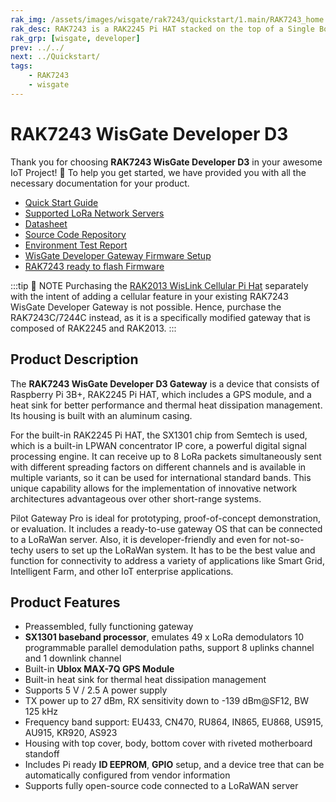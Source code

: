 ```yaml
---
rak_img: /assets/images/wisgate/rak7243/quickstart/1.main/RAK7243_home.png
rak_desc: RAK7243 is a RAK2245 Pi HAT stacked on the top of a Single Board Computer (SBC) such as Raspberry Pi 3B+ which is enclosed in a Pilot Gateway Casing. It comes with a built-in GPS and a large heat sink for thermal dissipation.
rak_grp: [wisgate, developer]
prev: ../../
next: ../Quickstart/
tags:
    - RAK7243
    - wisgate
---
```


# RAK7243 WisGate Developer D3
Thank you for choosing **RAK7243 WisGate Developer D3** in your awesome IoT Project! 🎉 To help you get started, we have provided you with all the necessary documentation for your product.

* [Quick Start Guide](../Quickstart/)
* [Supported LoRa Network Servers](../Supported-LoRa-Network-Servers/)
* [Datasheet](../Datasheet/)
* [Source Code Repository](https://github.com/RAKWireless/rak_common_for_gateway)
* [Environment Test Report](../Testing-Report/)
* [WisGate Developer Gateway Firmware Setup](https://docs.rakwireless.com/Knowledge-Hub/Learn/WisGate-Developer-Gateway-Firmware-Burning/)
* [RAK7243 ready to flash Firmware](https://downloads.rakwireless.com/LoRa/Pilot-Gateway-Pro-RAK7243/Firmware/RAK7243_Latest_Firmware.zip)


:::tip 📝 NOTE
Purchasing the [RAK2013 WisLink Cellular Pi Hat](../../RAK2013) separately with the intent of adding a cellular feature in your existing RAK7243 WisGate Developer Gateway is not possible. Hence, purchase the RAK7243C/7244C instead, as it is a specifically modified gateway that is composed of RAK2245 and RAK2013.
:::

## Product Description

The **RAK7243 WisGate Developer D3 Gateway** is a device that consists of Raspberry Pi 3B+, RAK2245 Pi HAT, which includes a GPS module, and a heat sink for better performance and thermal heat dissipation management. Its housing is built with an aluminum casing. 

For the built-in RAK2245 Pi HAT, the SX1301 chip from Semtech is used, which is a built-in LPWAN concentrator IP core, a powerful digital signal processing engine. It can receive up to 8 LoRa packets simultaneously sent with different spreading factors on different channels and is available in multiple variants, so it can be used for international standard bands. This unique capability allows for the implementation of innovative network architectures advantageous over other short-range systems. 


Pilot Gateway Pro is ideal for prototyping, proof-of-concept demonstration, or evaluation. It includes a ready-to-use gateway OS that can be connected to a LoRaWan server. Also, it is developer-friendly and even for not-so-techy users to set up the LoRaWan system. It has to be the best value and function for connectivity to address a variety of applications like Smart Grid, Intelligent Farm, and other IoT enterprise applications.



## Product Features

- Preassembled, fully functioning gateway
- **SX1301 baseband processor**, emulates 49 x LoRa demodulators 10 programmable parallel demodulation paths, support 8 uplinks channel and 1 downlink channel
- Built-in **Ublox MAX-7Q GPS Module**
- Built-in heat sink for thermal heat dissipation management 
- Supports 5&nbsp;V / 2.5&nbsp;A power supply
- TX power up to 27&nbsp;dBm, RX sensitivity down to -139&nbsp;dBm@SF12, BW 125&nbsp;kHz
- Frequency band support: EU433, CN470, RU864, IN865, EU868, US915, AU915, KR920, AS923
- Housing with top cover, body, bottom cover with riveted motherboard standoff
- Includes Pi ready **ID EEPROM**, **GPIO** setup, and a device tree that  can be automatically configured from vendor information
- Supports fully open-source code connected to a LoRaWAN server
